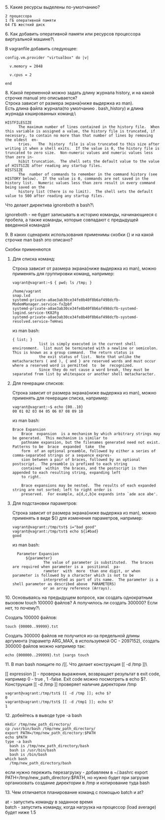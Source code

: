 5\. Какие ресурсы выделены по-умолчанию?
  ```
  2 процессора
  1 ГБ оперативной памяти
  64 ГБ жесткий диск
  ```
6\. Как добавить оперативной памяти или ресурсов процессора виртуальной машине?\

  В vagranfile добавить следующее:
  ```
  config.vm.provider "virtualbox" do |v|

    v.memory = 2048

    v.cpus = 2

  end
  ```
8\. Какой переменной можно задать длину журнала history, и на какой строчке manual это описывается?\
   Строка зависит от размера экрана(ниже выдержка из man).\
   Есть длина файла журнала(по умолчанию . bash_history) и длина журнада кэшированных команд:\
  ```
  HISTFILESIZE
        The maximum number of lines contained in the history file.  When this variable is assigned a value, the history file is truncated, if necessary, to contain no more than that number of lines by removing the oldest  en‐
        tries.   The  history  file is also truncated to this size after writing it when a shell exits.  If the value is 0, the history file is truncated to zero size.  Non-numeric values and numeric values less than zero in‐
        hibit truncation.  The shell sets the default value to the value of HISTSIZE after reading any startup files.
  HISTSIZE
        The  number of commands to remember in the command history (see HISTORY below).  If the value is 0, commands are not saved in the history list.  Numeric values less than zero result in every command being saved on the
        history list (there is no limit).  The shell sets the default value to 500 after reading any startup files.
  ```

  Что делает директива ignoreboth в bash?\

  ignoreboth - не будет записывать в историю команды, начинающиеся с пробела, а также команды, которые совпадают с предыдущей введенной командой

9\. В каких сценариях использования применимы скобки {} и на какой строчке man bash это описано?

Скобки применяются
1. Для списка команд:

    Строка зависит от размера экрана(ниже выдержка из man), можно применять для группировки команд, например:
    ```
    vagrant@vagrant:~$ { pwd; ls /tmp; }

    /home/vagrant
    snap.lxd
    systemd-private-a8ae3ab30ce34fe8b40f8b6af498dcfb-ModemManager.service-fxZpbf
    systemd-private-a8ae3ab30ce34fe8b40f8b6af498dcfb-systemd-logind.service-tK82Fg
    systemd-private-a8ae3ab30ce34fe8b40f8b6af498dcfb-systemd-resolved.service-TeHnei
    ```
    из man bash:
    ```
    { list; }
                list is simply executed in the current shell environment.  list must be terminated with a newline or semicolon.  This is known as a group command.  The return status is
                the exit status of list.  Note that unlike the metacharacters ( and ), { and } are reserved words and must occur where a reserved word is permitted  to  be  recognized.
                Since they do not cause a word break, they must be separated from list by whitespace or another shell metacharacter.
    ```
2. Для генерации списков:

    Строка зависит от размера экрана(ниже выдержка из man), можно применять для генерации списка, например:
    ```
    vagrant@vagrant:~$ echo {00..10}
    00 01 02 03 04 05 06 07 08 09 10
    ```
    из man bash:

    ```
    Brace Expansion
        Brace  expansion  is a mechanism by which arbitrary strings may be generated.  This mechanism is similar to
        pathname expansion, but the filenames generated need not exist.  Patterns to be  brace  expanded  take  the
        form  of an optional preamble, followed by either a series of comma-separated strings or a sequence expres‐
        sion between a pair of braces, followed by an optional postscript.  The preamble is prefixed to each string
        contained  within  the braces, and the postscript is then appended to each resulting string, expanding left
        to right.

        Brace expansions may be nested.  The results of each expanded string are not sorted; left to right order is
        preserved.  For example, a{d,c,b}e expands into `ade ace abe'.
    ```
3. Для подстановки параметров: 

    Строка зависит от размера экрана(ниже выдержка из man), можно применять в виде ${} для изменения параметров, например:
    ```
    vagrant@vagrant:/tmp/tst$ i="bad good"
    vagrant@vagrant:/tmp/tst$ echo ${i#bad}
    good
    ```
    из man bash:
    ```    
      Parameter Expansion
          ${parameter}
                  The value of parameter is substituted.  The braces are required when parameter is a  positional  pa‐
                  rameter  with  more  than one digit, or when parameter is followed by a character which is not to be
                  interpreted as part of its name.  The parameter is a shell parameter as described above  PARAMETERS)
                  or an array reference (Arrays).
    ```
10\. Основываясь на предыдущем вопросе, как создать однократным вызовом touch 100000 файлов? А получилось ли создать 300000? Если нет, то почему?\

Создать 100000 файлов:
```
touch {00000..99999}.tst
```
Создать 300000 файлов не получится из-за предельной длины аргумента (параметр ARG_MAX, в используемой ОС - 2097152), создать 300000 файлов можно например так:
```
echo {000000..299999}.tst |xargs touch
```

11\. В man bash поищите по /\[\[. Что делает конструкция [[ -d /tmp ]]\
    
[[ expression ]] - проверка выражения, возвращает результат в exit code, например 0 - true , 1 -false. Exit code можно посмотреть в echo $?.
Конструкция [[ -d /tmp ]] проверяет наличие директории /tmp
```
vagrant@vagrant:/tmp/tst$ [[ -d /tmp ]]; echo $?
0
vagrant@vagrant:/tmp/tst$ [[ -d /tmp1 ]]; echo $?
1
```

12\.  добейтесь в выводе type -a bash

  ```
  mkdir /tmp/new_path_directory/
  cp /usr/bin/bash /tmp/new_path_directory/
  export PATH=/tmp/new_path_directory:$PATH
  echo $PATH
  type -a bash
    bash is /tmp/new_path_directory/bash
    bash is /usr/bin/bash
    bash is /bin/bash
  which bash
    /tmp/new_path_directory/bash
  ```
  если нужно пережить перезагрузку - добавляем в ~/.bashrc export PATH=/tmp/new_path_directory:$PATH, но нужно будет при загрузке организовать создание директории в /tmp и копирование туда bash

13\. Чем отличается планирование команд с помощью batch и at?

  at - запустить команду в заданное время\
  batch - запустить команду, когда нагрузка на процессор (load average) будет ниже 1.5



